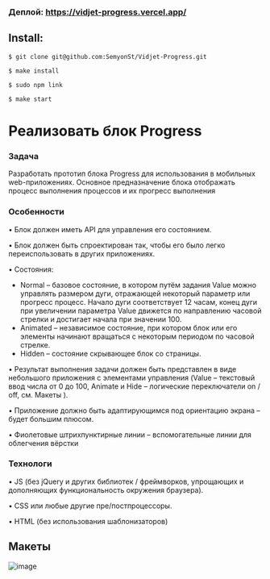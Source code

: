 ### Деплой: https://vidjet-progress.vercel.app/

**Install:**
---

```
$ git clone git@github.com:SemyonSt/Vidjet-Progress.git

$ make install

$ sudo npm link

$ make start
```


# Реализовать блок Progress
### Задача
Разработать прототип блока Progress для использования в мобильных web-приложениях.
Основное предназначение блока отображать процесс выполнения процессов и их прогресс
выполнения
### Особенности
• Блок должен иметь API для управления его состоянием.

• Блок должен быть спроектирован так, чтобы его было легко переиспользовать в
других приложениях.

• Состояния:

* Normal – базовое состояние, в котором путём задания Value можно управлять
размером дуги, отражающей некоторый параметр или прогресс процесс. Начало
дуги соответствует 12 часам, конец дуги при увеличении параметра Value
движется по направлению часовой стрелки и достигает начала при значении 100.
* Animated – независимое состояние, при котором блок или его элементы
начинают вращаться с некоторым периодом по часовой стрелке.
* Hidden – состояние скрывающее блок со страницы.
  
• Результат выполнения задачи должен быть представлен в виде небольшого
приложения с элементами управления (Value – текстовый ввод числа от 0 до 100,
Animate и Hide – логические переключатели on / off, см. Макеты ).

• Приложение должно быть адаптирующимся под ориентацию экрана – будет большим
плюсом.

• Фиолетовые штрихпунктирные линии – вспомогательные линии для облегчения
вёрстки

### Технологи

• JS (без jQuery и других библиотек / фреймворков, упрощающих и дополняющих
функциональность окружения браузера).

• CSS или любые другие пре/постпроцессоры.

• HTML (без использования шаблонизаторов)

## Макеты
![image](https://github.com/SemyonSt/Vidjet-Progress/assets/92747308/cd603435-51c0-4b46-9ec5-6771beb5cb0f)
